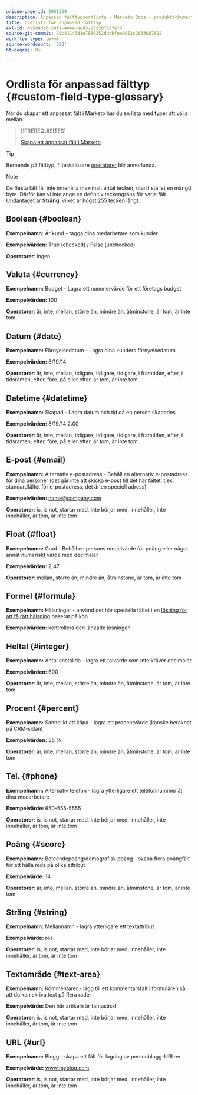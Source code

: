 ```yaml
---
unique-page-id: 2951259
description: Anpassad fälttypsordlista - Marketo Docs - produktdokumentation
title: Ordlista för anpassad fälttyp
exl-id: 495d4deb-28f1-4044-98d3-27c20756fe73
source-git-commit: 20c41143d1e7839352dddbfea0951c2633987692
workflow-type: tm+mt
source-wordcount: '583'
ht-degree: 0%

---
```


# Ordlista för anpassad fälttyp {#custom-field-type-glossary}

När du skapar ett anpassat fält i Marketo har du en lista med typer att välja mellan.

>[!PREREQUISITES]
>
>[Skapa ett anpassat fält i Marketo](/help/marketo/product-docs/administration/field-management/create-a-custom-field-in-marketo.md)

>[!TIP]
>
>Beroende på fälttyp, filter/utlösare [operatorer](/help/marketo/product-docs/core-marketo-concepts/smart-lists-and-static-lists/creating-a-smart-list/smart-list-filter-operators-glossary.md) blir annorlunda.

>[!NOTE]
>
>De flesta fält får inte innehålla maximalt antal tecken, utan i stället en mängd byte. Därför kan vi inte ange en definitiv teckengräns för varje fält. Undantaget är **Sträng**, vilket är högst 255 tecken långt.

## Boolean {#boolean}

**Exempelnamn:** Är kund - tagga dina medarbetare som kunder

**Exempelvärden:** True (checked) / False (unchecked)

**Operatorer**: Ingen

## Valuta {#currency}

**Exempelnamn:** Budget - Lagra ett nummervärde för ett företags budget

**Exempelvärden:** 100

**Operatorer**: är, inte, mellan, större än, mindre än, åtminstone, är tom, är inte tom

## Datum {#date}

**Exempelnamn:** Förnyelsedatum - Lagra dina kunders förnyelsedatum

**Exempelvärden:** 8/19/14

**Operatorer**: är, inte, mellan, tidigare, tidigare, tidigare, i framtiden, efter, i tidsramen, efter, före, på eller efter, är tom, är inte tom

## Datetime {#datetime}

**Exempelnamn:** Skapad - Lagra datum och tid då en person skapades

**Exempelvärden:** 8/19/14 2:00

**Operatorer**: är, inte, mellan, tidigare, tidigare, tidigare, i framtiden, efter, i tidsramen, efter, före, på eller efter, är tom, är inte tom

## E-post {#email}

**Exempelnamn:** Alternativ e-postadress - Behåll en alternativ e-postadress för dina personer (det går inte att skicka e-post till det här fältet, t.ex. standardfältet för e-postadress, det är en speciell adress)

**Exempelvärden:** name@company.com

**Operatorer**: is, is not, startar med, inte börjar med, innehåller, inte innehåller, är tom, är inte tom

## Float {#float}

**Exempelnamn:** Grad - Behåll en persons medelvärde för poäng eller något annat numeriskt värde med decimaler

**Exempelvärden:** 2,47

**Operatorer**: mellan, större än, mindre än, åtminstone, är tom, är inte tom

## Formel {#formula}

**Exempelnamn:** Hälsningar - använd det här speciella fältet i en [lösning för att få rätt hälsning](/help/marketo/product-docs/administration/field-management/create-and-use-a-concatenated-string-formula-field.md) baserat på kön

**Exempelvärden:** kontrollera den länkade lösningen

## Heltal {#integer}

**Exempelnamn:** Antal anställda - lagra ett talvärde som inte kräver decimaler

**Exempelvärden:** 600

**Operatorer**: är, inte, mellan, större än, mindre än, åtminstone, är tom, är inte tom

## Procent {#percent}

**Exempelnamn:** Sannolikt att köpa - lagra ett procentvärde (kanske beräknat på CRM-sidan)

**Exempelvärden:** 85 %

**Operatorer**: är, inte, mellan, större än, mindre än, åtminstone, är tom, är inte tom

## Tel. {#phone}

**Exempelnamn:** Alternativ telefon - lagra ytterligare ett telefonnummer åt dina medarbetare

**Exempelvärde:** 650-555-5555

**Operatorer**: is, is not, startar med, inte börjar med, innehåller, inte innehåller, är tom, är inte tom

## Poäng {#score}

**Exempelnamn:** Beteendepoäng/demografisk poäng - skapa flera poängfält för att hålla reda på olika attribut

**Exempelvärde:** 14

**Operatorer**: är, inte, mellan, större än, mindre än, åtminstone, är tom, är inte tom

## Sträng {#string}

**Exempelnamn:** Mellannamn - lagra ytterligare ett textattribut

**Exempelvärde:** ros

**Operatorer**: is, is not, startar med, inte börjar med, innehåller, inte innehåller, är tom, är inte tom

## Textområde {#text-area}

**Exempelnamn:** Kommentarer - lägg till ett kommentarsfält i formulären så att du kan skriva text på flera rader

**Exempelvärde:** Den här artikeln är fantastisk!

**Operatorer**: is, is not, startar med, inte börjar med, innehåller, inte innehåller, är tom, är inte tom

## URL {#url}

**Exempelnamn:** Blogg - skapa ett fält för lagring av personblogg-URL:er

**Exempelvärde:** www.myblog.com

**Operatorer**: is, is not, startar med, inte börjar med, innehåller, inte innehåller, är tom, är inte tom
